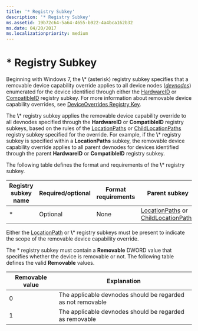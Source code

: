 ```yaml
---
title: '* Registry Subkey'
description: '* Registry Subkey'
ms.assetid: 19b72c64-5a64-4655-b922-4a4bca162b32
ms.date: 04/20/2017
ms.localizationpriority: medium
---
```


# \* Registry Subkey


Beginning with Windows 7, the **\\*** (asterisk) registry subkey specifies that a removable device capability override applies to all device nodes ([*devnodes*](https://msdn.microsoft.com/library/windows/hardware/ff556277#wdkgloss-devnode)) enumerated for the device identified through either the [HardwareID](hardwareid-registry-subkey.md) or [CompatibleID](compatibleid-registry-subkey.md) registry subkey. For more information about removable device capability overrides, see [DeviceOverrides Registry Key](deviceoverrides-registry-key.md).

The **\\*** registry subkey applies the removable device capability override to all devnodes specified through the **HardwareID** or **CompatibleID** registry subkeys, based on the rules of the [LocationPaths](locationpaths-registry-subkey.md) or [ChildLocationPaths](childlocationpaths-registry-subkey.md) registry subkey specified for the override. For example, if the **\\*** registry subkey is specified within a **LocationPaths** subkey, the removable device capability override applies to all parent devnodes for devices identified through the parent **HardwareID** or **CompatibleID** registry subkey.

The following table defines the format and requirements of the **\\*** registry subkey.

| Registry subkey name | Required/optional | Format requirements | Parent subkey                                                                                                      | Child subkeys |
|----------------------|-------------------|---------------------|--------------------------------------------------------------------------------------------------------------------|---------------|
| \*                   | Optional          | None                | [LocationPaths](locationpaths-registry-subkey.md) or [ChildLocationPaths](childlocationpaths-registry-subkey.md) | None          |

 

Either the [LocationPath](locationpath-registry-subkey.md) or **\\*** registry subkeys must be present to indicate the scope of the removable device capability override.

The \* registry subkey must contain a **Removable** DWORD value that specifies whether the device is removable or not. The following table defines the valid **Removable** values.

| Removable value | Explanation                                                 |
|-----------------|-------------------------------------------------------------|
| 0               | The applicable devnodes should be regarded as not removable |
| 1               | The applicable devnodes should be regarded as removable     |

 

 

 





